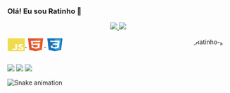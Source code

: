 ### Olá! Eu sou Ratinho 👋

<!--
**RatinhoFivem/RatinhoFivem** is a ✨ _special_ ✨ repository because its `README.md` (this file) appears on your GitHub profile.

Here are some ideas to get you started:

- 🔭 Hoje estou trabalhando com .lua
- 🌱 Estudando JS
- 📫 Contato: ratinhoLHP#8308
-->

<div align="center">
  <a href="https://github.com/RatinhoFivem">
  <img height="180em" src="https://github-readme-stats.vercel.app/api?username=RatinhoFivem&show_icons=true&theme=white&include_all_commits=true&count_private=true"/>
  <img height="180em" src="https://github-readme-stats.vercel.app/api/top-langs/?username=RatinhoFivem&layout=compact&langs_count=7&theme=white"/>
</div>

<div style="display: inline_block"><br>
  <img align="center" alt="Ratinho-Js" height="30" width="40" src="https://raw.githubusercontent.com/devicons/devicon/master/icons/javascript/javascript-plain.svg">
  <img align="center" alt="Ratinho-HTML" height="30" width="40" src="https://raw.githubusercontent.com/devicons/devicon/master/icons/html5/html5-original.svg">
  <img align="center" alt="Ratinho-CSS" height="30" width="40" src="https://raw.githubusercontent.com/devicons/devicon/master/icons/css3/css3-original.svg">

  <img align="right" alt="Ratinho-pic" height="150" style="border-radius:50px;" src="https://media.discordapp.net/attachments/901296620468056074/1010583669666234378/ratinho-removebg-preview.png">
</div>
  
  ##
 
<div> 
  <a href="https://www.youtube.com/channel/UC7T_e0mTEI6UMom0ujMA29A" target="_blank"><img src="https://img.shields.io/badge/YouTube-FF0000?style=for-the-badge&logo=youtube&logoColor=white" target="_blank"></a>
 	<a href="https://www.twitch.tv/marciodolavarapido" target="_blank"><img src="https://img.shields.io/badge/Twitch-9146FF?style=for-the-badge&logo=twitch&logoColor=white" target="_blank"></a>
 <a href="https://discord.gg/Sb3UFcBg7B" target="_blank"><img src="https://img.shields.io/badge/Discord-7289DA?style=for-the-badge&logo=discord&logoColor=white" target="_blank"></a> 
 
  ![Snake animation](https://github.com/rafaballerini/RatinhoFivem/blob/output/github-contribution-grid-snake.svg)
 
</div>
